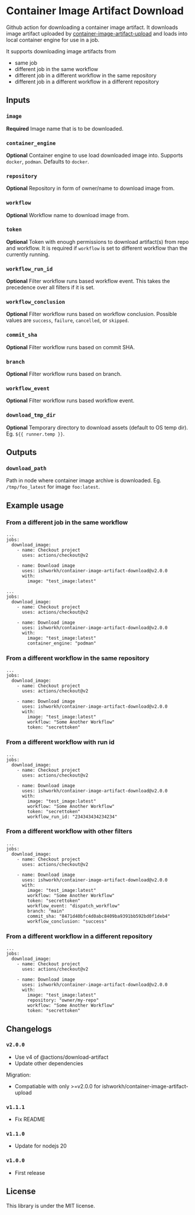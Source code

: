 # Container Image Artifact Download

Github action for downloading a container image artifact. It downloads image artifact uploaded by [container-image-artifact-upload](https://github.com/ishworkh/container-image-artifact-upload) and loads into local container engine for use in a job.

It supports downloading image artifacts from
- same job
- different job in the same workflow
- different job in a different workflow in the same repository
- different job in a different workflow in a different repository

## Inputs

### `image`

**Required** Image name that is to be downloaded.

### `container_engine`

**Optional** Container engine to use load downloaded image into. Supports `docker`, `podman`. Defaults to `docker`.

### `repository`

**Optional** Repository in form of owner/name to download image from.

### `workflow`

**Optional** Workflow name to download image from.

### `token`

**Optional** Token with enough permissions to download artifact(s) from repo and workflow. It is required if `workflow` is set to different workflow than the currently running.

### `workflow_run_id`

**Optional** Filter workflow runs based workflow event. This takes the precedence over all filters if it is set.

### `workflow_conclusion`

**Optional** Filter workflow runs based on workflow conclusion. Possible values are `success`, `failure`, `cancelled`, or `skipped`.

### `commit_sha`

**Optional** Filter workflow runs based on commit SHA.

### `branch`

**Optional** Filter workflow runs based on branch.

### `workflow_event`

**Optional** Filter workflow runs based workflow event.

### `download_tmp_dir`

**Optional** Temporary directory to download assets (default to OS temp dir). Eg. `${{ runner.temp }}`.

## Outputs

### `download_path`

Path in node where container image archive is downloaded. Eg. `/tmp/foo_latest` for image `foo:latest`.

## Example usage

### From a different job in the same workflow

```
...
jobs:
  download_image:
    - name: Checkout project
      uses: actions/checkout@v2

    - name: Download image
      uses: ishworkh/container-image-artifact-download@v2.0.0
      with:
        image: "test_image:latest"

```

```
...
jobs:
  download_image:
    - name: Checkout project
      uses: actions/checkout@v2

    - name: Download image
      uses: ishworkh/container-image-artifact-download@v2.0.0
      with:
        image: "test_image:latest"
        container_engine: "podman"

```

### From a different workflow in the same repository

```
...
jobs:
  download_image:
    - name: Checkout project
      uses: actions/checkout@v2

    - name: Download image
      uses: ishworkh/container-image-artifact-download@v2.0.0
      with:
        image: "test_image:latest"
        workflow: "Some Another Workflow"
        token: "secrettoken"
```

### From a different workflow with run id

```
...
jobs:
  download_image:
    - name: Checkout project
      uses: actions/checkout@v2

    - name: Download image
      uses: ishworkh/container-image-artifact-download@v2.0.0
      with:
        image: "test_image:latest"
        workflow: "Some Another Workflow"
        token: "secrettoken"
        workflow_run_id: "234343434234234"
```

### From a different workflow with other filters

```
...
jobs:
  download_image:
    - name: Checkout project
      uses: actions/checkout@v2

    - name: Download image
      uses: ishworkh/container-image-artifact-download@v2.0.0
      with:
        image: "test_image:latest"
        workflow: "Some Another Workflow"
        token: "secrettoken"
        workflow_event: "dispatch_workflow"
        branch: "main"
        commit_sha: "8471d40bfc4d0abc8409ba9391bb592bd0f1deb4"
        workflow_conclusion: "success"
```

### From a different workflow in a different repository

```
...
jobs:
  download_image:
    - name: Checkout project
      uses: actions/checkout@v2

    - name: Download image
      uses: ishworkh/container-image-artifact-download@v2.0.0
      with:
        image: "test_image:latest"
        repository: "owner/my-repo"
        workflow: "Some Another Workflow"
        token: "secrettoken"
```

## Changelogs

### `v2.0.0`

- Use v4 of @actions/download-artifact
- Update other dependencies

Migration:
- Compatiable with only >=v2.0.0 for ishworkh/container-image-artifact-upload

### `v1.1.1`

- Fix README

### `v1.1.0`

- Update for nodejs 20

### `v1.0.0`

- First release

## License
This library is under the MIT license.
